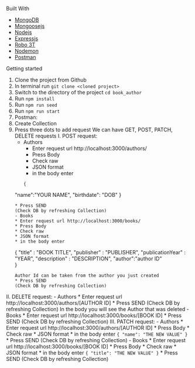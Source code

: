 Built With
* [MongoDB](https://www.mongodb.com/)
* [Mongoosejs](https://mongoosejs.com/)
* [Nodejs](https://nodejs.org/en/)
* [Expressjs](https://expressjs.com/)
* [Robo 3T](https://robomongo.org/)
* [Nodemon](https://nodemon.io/)
* [Postman](https://www.postman.com/)

Getting started

1. Clone the project from Github
2. In terminal run 
```git clone <cloned project>```
3. Switch to the directory of the project
```cd book_author```
4. Run 
```npm install```
5. Run 
```npm run seed```
6. Run 
```npm run start```
7. Postman:
 1. Create Collection
 2. Press three dots to add request
 We can have GET, POST, PATCH, DELETE requests
  I. POST request:
    - Authors
      * Enter request url http://localhost:3000/authors/
      * Press Body
      * Check raw
      * JSON format
      * in the body enter
      ```
      {
    "name":"YOUR NAME",
    "birthdate": "DOB"
      }
      ```
      * Press SEND
      (Check DB by refreshing Collection)
    - Books
      * Enter request url http://localhost:3000/books/
      * Press Body
      * Check raw
      * JSON format
      * in the body enter
      ```
      {
    "title" : "BOOK TITLE",
    "publisher" : "PUBLISHER",
    "publicationYear" : "YEAR",
    "description" : "DESCRIPTION",
    "author":"author ID"    
      }
      ```
      Author Id can be taken from the author you just created
      * Press SEND
      (Check DB by refreshing Collection)
  II. DELETE request:
    - Authors
      * Enter request url http://localhost:3000/authors/[AUTHOR ID]
      * Press SEND
      (Check DB by refreshing Collection)
      In the body you will see the Author that was deleted
    - Books
      * Enter request url http://localhost:3000/books/[BOOK ID]
      * Press SEND
      (Check DB by refreshing Collection)
   III. PATCH request:
    - Authors
      * Enter request url http://localhost:3000/authors/[AUTHOR ID]
      * Press Body
      * Check raw
      * JSON format
      * in the body enter
      ```
      {
    "name": "THE NEW VALUE"
      }
      ```
      * Press SEND
      (Check DB by refreshing Collection)
    - Books
      * Enter request url http://localhost:3000/books/[BOOK ID]
      * Press Body
      * Check raw
      * JSON format
      * in the body enter
      ```
      {
    "title": "THE NEW VALUE"
      }
      ```
      * Press SEND
      (Check DB by refreshing Collection)
   
 






